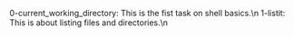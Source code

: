 0-current_working_directory: This is the fist task on shell basics.\n
1-listit: This is about listing files and directories.\n

